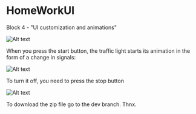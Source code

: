 # HomeWorkUI
Block 4 - "UI customization and animations"			

![Alt text](https://github.com/noshum/HomeWorkUI/blob/main/btnStartTrafficLightScreen.png)

When you press the start button, the traffic light starts its animation in the form of a change in signals: 

![Alt text](https://github.com/noshum/HomeWorkUI/blob/main/btnStopTrafficLightScreen.png)

To turn it off, you need to press the stop button

![Alt text](https://github.com/noshum/HomeWorkUI/blob/main/SigmaTrafficLightScreen.png)

To download the zip file go to the dev branch. Thnx.
